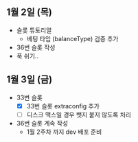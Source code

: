 
## 1월 2일 (목)

- 슬롯 튜토리얼
	- 베팅 타입 (balanceType) 검증 추가
- 36번 슬롯 작성
- 푹 쉬기..

## 1월 3일 (금)

- 33번 슬롯
	- [x] 33번 슬롯 extraconfig 추가
	- [ ] 디스크 맥스일 경우 뱃지 붙지 않도록 처리
- 36번 슬롯 계속 작성
	- 1월 2주차 까지 dev 배포 준비